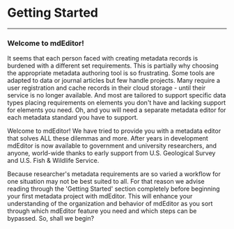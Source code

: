 # Getting Started
---
### Welcome to mdEditor!
It seems that each person faced with creating metadata records is burdened with a different set requirements.  This is partially why choosing the appropriate metadata authoring tool is so frustrating.  Some tools are adapted to data or journal articles but few handle projects.  Many require a user registration and cache records in their cloud storage - until their service is no longer available.  And most are tailored to support specific data types placing requirements on elements you don't have and lacking support for elements you need. Oh, and you will need a separate metadata editor for each metadata standard you have to support.

Welcome to mdEditor!  We have tried to provide you with a metadata editor that solves ALL these dilemmas and more. After years in development mdEditor is now available to government and university researchers, and anyone, world-wide thanks to early support from U.S. Geological Survey and U.S. Fish & Wildlife Service.  

Because researcher's metadata requirements are so varied a workflow for one situation may not be best suited to all.  For that reason we advise reading through the 'Getting Started' section completely before beginning your first metadata project with mdEditor.  This will enhance your understanding of the organization and behavior of mdEditor as you sort through which mdEditor feature you need and which steps can be bypassed.  So, shall we begin?